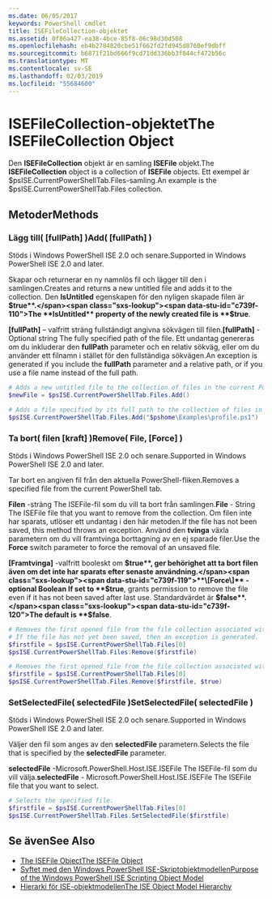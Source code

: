```yaml
---
ms.date: 06/05/2017
keywords: PowerShell cmdlet
title: ISEFileCollection-objektet
ms.assetid: 0f86a427-ea38-4bce-85f8-06c98d30d508
ms.openlocfilehash: eb4b2784820cbe51f662fd2fd945d8760ef9dbff
ms.sourcegitcommit: b6871f21bd666f9cd71dd336bb3f844cf472b56c
ms.translationtype: MT
ms.contentlocale: sv-SE
ms.lasthandoff: 02/03/2019
ms.locfileid: "55684600"
---
```

# <a name="the-isefilecollection-object"></a><span data-ttu-id="c739f-103">ISEFileCollection-objektet</span><span class="sxs-lookup"><span data-stu-id="c739f-103">The ISEFileCollection Object</span></span>

<span data-ttu-id="c739f-104">Den **ISEFileCollection** objekt är en samling **ISEFile** objekt.</span><span class="sxs-lookup"><span data-stu-id="c739f-104">The **ISEFileCollection** object is a collection of **ISEFile** objects.</span></span> <span data-ttu-id="c739f-105">Ett exempel är $psISE.CurrentPowerShellTab.Files-samling.</span><span class="sxs-lookup"><span data-stu-id="c739f-105">An example is the $psISE.CurrentPowerShellTab.Files collection.</span></span>

## <a name="methods"></a><span data-ttu-id="c739f-106">Metoder</span><span class="sxs-lookup"><span data-stu-id="c739f-106">Methods</span></span>

### <a name="add-fullpath-"></a><span data-ttu-id="c739f-107">Lägg till\( \[fullPath\] \)</span><span class="sxs-lookup"><span data-stu-id="c739f-107">Add\( \[fullPath\] \)</span></span>

<span data-ttu-id="c739f-108">Stöds i Windows PowerShell ISE 2.0 och senare.</span><span class="sxs-lookup"><span data-stu-id="c739f-108">Supported in Windows PowerShell ISE 2.0 and later.</span></span>

<span data-ttu-id="c739f-109">Skapar och returnerar en ny namnlös fil och lägger till den i samlingen.</span><span class="sxs-lookup"><span data-stu-id="c739f-109">Creates and returns a new untitled file and adds it to the collection.</span></span> <span data-ttu-id="c739f-110">Den **IsUntitled** egenskapen för den nyligen skapade filen är **$true**.</span><span class="sxs-lookup"><span data-stu-id="c739f-110">The **IsUntitled** property of the newly created file is **$true**.</span></span>

<span data-ttu-id="c739f-111">**\[fullPath\]**  – valfritt sträng fullständigt angivna sökvägen till filen.</span><span class="sxs-lookup"><span data-stu-id="c739f-111">**\[fullPath\]** - Optional string The fully specified path of the file.</span></span> <span data-ttu-id="c739f-112">Ett undantag genereras om du inkluderar den **fullPath** parameter och en relativ sökväg, eller om du använder ett filnamn i stället för den fullständiga sökvägen.</span><span class="sxs-lookup"><span data-stu-id="c739f-112">An exception is generated if you include the **fullPath** parameter and a relative path, or if you use a file name instead of the full path.</span></span>

```powershell
# Adds a new untitled file to the collection of files in the current PowerShell tab.
$newFile = $psISE.CurrentPowerShellTab.Files.Add()

# Adds a file specified by its full path to the collection of files in the current PowerShell tab.
$psISE.CurrentPowerShellTab.Files.Add("$pshome\Examples\profile.ps1")
```

### <a name="remove-file-force-"></a><span data-ttu-id="c739f-113">Ta bort\( filen \[kraft\] \)</span><span class="sxs-lookup"><span data-stu-id="c739f-113">Remove\( File, \[Force\] \)</span></span>

<span data-ttu-id="c739f-114">Stöds i Windows PowerShell ISE 2.0 och senare.</span><span class="sxs-lookup"><span data-stu-id="c739f-114">Supported in Windows PowerShell ISE 2.0 and later.</span></span>

<span data-ttu-id="c739f-115">Tar bort en angiven fil från den aktuella PowerShell-fliken.</span><span class="sxs-lookup"><span data-stu-id="c739f-115">Removes a specified file from the current PowerShell tab.</span></span>

<span data-ttu-id="c739f-116">**Filen** -sträng The ISEFile-fil som du vill ta bort från samlingen.</span><span class="sxs-lookup"><span data-stu-id="c739f-116">**File** - String The ISEFile file that you want to remove from the collection.</span></span> <span data-ttu-id="c739f-117">Om filen inte har sparats, utlöser ett undantag i den här metoden.</span><span class="sxs-lookup"><span data-stu-id="c739f-117">If the file has not been saved, this method throws an exception.</span></span> <span data-ttu-id="c739f-118">Använd den **tvinga** växla parametern om du vill framtvinga borttagning av en ej sparade filer.</span><span class="sxs-lookup"><span data-stu-id="c739f-118">Use the **Force** switch parameter to force the removal of an unsaved file.</span></span>

<span data-ttu-id="c739f-119">**\[Framtvinga\]**  -valfritt booleskt om **$true**, ger behörighet att ta bort filen även om det inte har sparats efter senaste användning.</span><span class="sxs-lookup"><span data-stu-id="c739f-119">**\[Force\]** - optional Boolean If set to **$true**, grants permission to remove the file even if it has not been saved after last use.</span></span> <span data-ttu-id="c739f-120">Standardvärdet är **$false**.</span><span class="sxs-lookup"><span data-stu-id="c739f-120">The default is **$false**.</span></span>

```powershell
# Removes the first opened file from the file collection associated with the current PowerShell tab.
# If the file has not yet been saved, then an exception is generated.
$firstfile = $psISE.CurrentPowerShellTab.Files[0]
$psISE.CurrentPowerShellTab.Files.Remove($firstfile)

# Removes the first opened file from the file collection associated with the current PowerShell tab, even if it has not been saved.
$firstfile = $psISE.CurrentPowerShellTab.Files[0]
$psISE.CurrentPowerShellTab.Files.Remove($firstfile, $true)
```

### <a name="setselectedfile-selectedfile-"></a><span data-ttu-id="c739f-121">SetSelectedFile\( selectedFile \)</span><span class="sxs-lookup"><span data-stu-id="c739f-121">SetSelectedFile\( selectedFile \)</span></span>

<span data-ttu-id="c739f-122">Stöds i Windows PowerShell ISE 2.0 och senare.</span><span class="sxs-lookup"><span data-stu-id="c739f-122">Supported in Windows PowerShell ISE 2.0 and later.</span></span>

<span data-ttu-id="c739f-123">Väljer den fil som anges av den **selectedFile** parametern.</span><span class="sxs-lookup"><span data-stu-id="c739f-123">Selects the file that is specified by the **selectedFile** parameter.</span></span>

<span data-ttu-id="c739f-124">**selectedFile** -Microsoft.PowerShell.Host.ISE.ISEFile The ISEFile-fil som du vill välja.</span><span class="sxs-lookup"><span data-stu-id="c739f-124">**selectedFile** - Microsoft.PowerShell.Host.ISE.ISEFile The ISEFile file that you want to select.</span></span>

```powershell
# Selects the specified file.
$firstfile = $psISE.CurrentPowerShellTab.Files[0]
$psISE.CurrentPowerShellTab.Files.SetSelectedFile($firstfile)
```

## <a name="see-also"></a><span data-ttu-id="c739f-125">Se även</span><span class="sxs-lookup"><span data-stu-id="c739f-125">See Also</span></span>

- [<span data-ttu-id="c739f-126">The ISEFile Object</span><span class="sxs-lookup"><span data-stu-id="c739f-126">The ISEFile Object</span></span>](The-ISEFile-Object.md)
- [<span data-ttu-id="c739f-127">Syftet med den Windows PowerShell ISE-Skriptobjektmodellen</span><span class="sxs-lookup"><span data-stu-id="c739f-127">Purpose of the Windows PowerShell ISE Scripting Object Model</span></span>](Purpose-of-the-Windows-PowerShell-ISE-Scripting-Object-Model.md)
- [<span data-ttu-id="c739f-128">Hierarki för ISE-objektmodellen</span><span class="sxs-lookup"><span data-stu-id="c739f-128">The ISE Object Model Hierarchy</span></span>](The-ISE-Object-Model-Hierarchy.md)